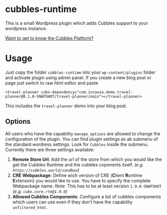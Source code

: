# cubbles-runtime

This is a small Wordpress plugin which adds Cubbles support to your wordpress instance.

[Want to get to know the Cubbles Platform?](https://cubbles.github.io)

# Usage
Just copy the folder `cubbles-runtime` into your `wp-content/plugins` folder and activate plugin using admin panel. If you create a new blog post or page just switch to raw html editor and paste

    <travel-planner cubx-dependency="com.incowia.demo.travel-planner@0.1.0-SNAPSHOT/travel-planner/main"></travel-planner>

This includes the `travel-planner` demo into your blog post.

## Options
All users who have the capability `manage_options` are allowed to change the configuration of the plugin. You can find plugin settings as ab submenu of the standard wordress settings. Look for `Cubbles` inside the submenu.
Currently there are three settings available:

1. **Remote Store Url**: Add the url of the store from which you would like the get the Cubbles Runtime and the cubbles coponents itself. *(e.g. `https://cubbles.world/sandbox`)*
2. **CRE Webpackage**: Define wich version of CRE (**C**lient **R**untime **E**xtension) you would like to use. You have to specify the complete Webpackage name. *Note:* This has to be at least version `1.9.0-SNAPSHOT` *(e.g. `cubx.core.rte@1.9.0`)*
3. **Allowed Cubbles Components**: Configure a list of cubbles components which users can use even if they don't have the capability `unfiltered_html`.
